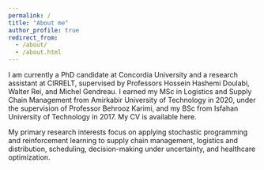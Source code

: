```yaml
---
permalink: /
title: "About me"
author_profile: true
redirect_from: 
  - /about/
  - /about.html
---
```


I am currently a PhD candidate at Concordia University and a research assistant at CIRRELT, supervised by Professors Hossein Hashemi Doulabi, Walter Rei, and Michel Gendreau. I earned my MSc in Logistics and Supply Chain Management from Amirkabir University of Technology in 2020, under the supervision of Professor Behrooz Karimi, and my BSc from Isfahan University of Technology in 2017. My CV is available here.

My primary research interests focus on applying stochastic programming and reinforcement learning to supply chain management, logistics and distribution, scheduling, decision-making under uncertainty, and healthcare optimization.
